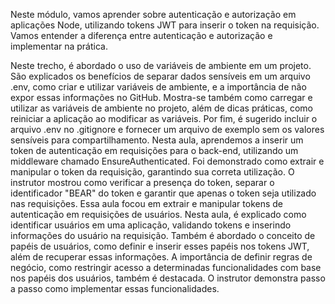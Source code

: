 
Neste módulo, vamos aprender sobre autenticação e autorização em aplicações Node, utilizando tokens JWT para inserir o token na requisição. Vamos entender a diferença entre autenticação e autorização e implementar na prática.

Neste trecho, é abordado o uso de variáveis de ambiente em um projeto. São explicados os benefícios de separar dados sensíveis em um arquivo .env, como criar e utilizar variáveis de ambiente, e a importância de não expor essas informações no GitHub. Mostra-se também como carregar e utilizar as variáveis de ambiente no projeto, além de dicas práticas, como reiniciar a aplicação ao modificar as variáveis. Por fim, é sugerido incluir o arquivo .env no .gitignore e fornecer um arquivo de exemplo sem os valores sensíveis para compartilhamento.
Nesta aula, aprendemos a inserir um token de autenticação em requisições para o back-end, utilizando um middleware chamado EnsureAuthenticated. Foi demonstrado como extrair e manipular o token da requisição, garantindo sua correta utilização. O instrutor mostrou como verificar a presença do token, separar o identificador "BEAR" do token e garantir que apenas o token seja utilizado nas requisições. Essa aula focou em extrair e manipular tokens de autenticação em requisições de usuários.
Nesta aula, é explicado como identificar usuários em uma aplicação, validando tokens e inserindo informações do usuário na requisição. Também é abordado o conceito de papéis de usuários, como definir e inserir esses papéis nos tokens JWT, além de recuperar essas informações. A importância de definir regras de negócio, como restringir acesso a determinadas funcionalidades com base nos papéis dos usuários, também é destacada. O instrutor demonstra passo a passo como implementar essas funcionalidades.
